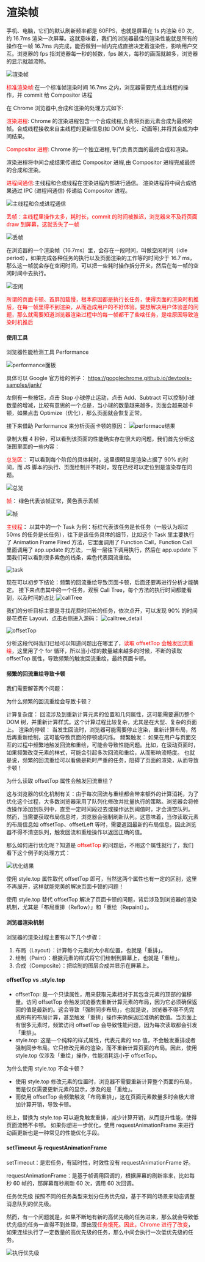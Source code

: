 # 渲染帧

手机、电脑，它们的默认刷新频率都是 60FPS，也就是屏幕在 1s 内渲染 60 次，约 16.7ms 渲染一次屏幕。这就意味着，我们的浏览器最佳的渲染性能就是所有的操作在一帧 16.7ms 内完成，能否做到一帧内完成直接决定着渲染性，影响用户交互。浏览器的 fps 指浏览器每一秒的帧数，fps 越大，每秒的画面就越多，浏览器的显示就越流畅。

<img src="/img/HowBrowsersWork/渲染帧.webp" alt="渲染帧"  />

<span style='color:red'>标准渲染帧</span>:在一个标准帧渲染时间 16.7ms 之内，浏览器需要完成主线程的操作，并 commit 给 Compositor 进程

在 Chrome 浏览器中,合成和渲染的处理方式如下:

<span style='color:red'>渲染进程</span>: Chrome 的渲染进程包含一个合成线程,负责将页面元素合成为最终的帧。合成线程接收来自主线程的更新信息(如 DOM 变化、动画等),并将其合成为中间结果。

<span style='color:red'>Compositor 进程</span>: Chrome 的一个独立进程,专门负责页面的最终合成和渲染。

渲染进程将中间合成结果传递给 Compositor 进程,由 Compositor 进程完成最终的合成和渲染。

<span style='color:red'>进程间通信</span>:主线程和合成线程在渲染进程内部进行通信。
渲染进程将中间合成结果通过 IPC (进程间通信) 传递给 Compositor 进程。

<img src="/img/HowBrowsersWork/主线程和合成进程通信.webp" alt="主线程和合成进程通信"  />

<span style='color:red'>丢帧：主线程里操作太多，耗时长，commit 的时间被推迟，浏览器来不及将页面 draw 到屏幕，这就丢失了一帧</span>

<img src="/img/HowBrowsersWork/丢帧.webp" alt="丢帧"  />

在浏览器的一个渲染帧（16.7ms）里，会存在一段时间，叫做空闲时间（idle period），如果完成各种任务的执行以及页面渲染的工作等的时间少于 16.7 ms，那么这一帧就会存在空闲时间，可以把一些耗时操作拆分开来，然后在每一帧的空闲时间中去执行。

<img src="/img/HowBrowsersWork/空闲.webp" alt="空闲"  />

<span style='color:red'>所谓的页面卡顿、首屏加载慢，根本原因都是执行长任务，使得页面的渲染时机推后，在每一帧里得不到渲染，从而造成用户的不好体验。要想解决用户体验差的问题，那么就需要知道浏览器渲染过程中的每一帧都干了些啥任务，是啥原因导致渲染时机推后</span>

#### 使用工具

浏览器性能检测工具 Performance

<img src="/img/HowBrowsersWork/performance面板.webp" alt="performance面板"  />

具体可以 Google 官方给的例子：
https://googlechrome.github.io/devtools-samples/jank/

左侧有一些按钮，点击 Stop 小球停止运动，点击 Add、Subtract 可以控制小球数量的增减，比较有意思的一个点是，当小球的数量越来越多，页面会越来越卡顿，如果点击 Optimize（优化），那么页面就会恢复正常。

接下来借助 Performance 来分析页面卡顿的原因：
<img src="/img/HowBrowsersWork/performace结果.webp" alt="performace结果"  />

录制大概 4 秒钟，可以看到该页面的性能确实存在很大的问题，我们首先分析这张图里面的一些内容：

<span style='color:red'>总览区</span>： 可以看到每个阶段的具体耗时，这里很明显是渲染占据了 90% 的时间，而 JS 脚本的执行、页面绘制并不耗时，现在已经可以定位到是渲染存在问题。

<img src="/img/HowBrowsersWork/总览.webp" alt="总览"  />

<span style='color:red'>帧</span>： 绿色代表该帧正常，黄色表示丢帧

<img src="/img/HowBrowsersWork/帧.webp" alt="帧"  />

<span style='color:red'>主线程</span>： 以其中的一个 Task 为例：标红代表该任务是长任务（一般认为超过 50ms 的任务是长任务），往下是该任务具体的细节，比如这个 Task 里主要执行了 Animation Frame Fired 方法，它里面调用了 Function Call，Function Call 里面调用了 app.update 的方法，一层一层往下调用执行，然后在 app.update 下面我们可以看到很多紫色的线条，紫色代表回流重绘。

<img src="/img/HowBrowsersWork/task.webp" alt="task"  />

现在可以初步下结论：频繁的回流重绘导致页面卡顿，后面还要再进行分析才能确定。
接下来点击其中的一个任务，观察 Call Tree，每个方法的执行时间都能看到，以及时间的占比
<img src="/img/HowBrowsersWork/callTree.webp" alt="callTree"  />

我们的分析目标主要是寻找花费时间长的任务，依次点开，可以发现 90% 的时间是花费在 Layout，点击右侧进入源码：
<img src="/img/HowBrowsersWork/calltree_detail.webp" alt="calltree_detail"  />

<img src="/img/HowBrowsersWork/offsetTop.webp" alt="offsetTop"  />

分析这段代码我们已经可以知道问题出在哪里了，<span style='color:red'>读取 offsetTop 会触发回流重绘</span>，这里用了个 for 循环，所以当小球的数量越来越多的时候，不断的读取 offsetTop 属性，导致频繁的触发回流重绘，最终页面卡顿。

#### 频繁的回流重绘导致卡顿

我们需要解答两个问题：

为什么频繁的回流重绘会导致卡顿？

计算复杂度： 回流涉及到重新计算元素的位置和几何属性，这可能需要遍历整个 DOM 树，并重新计算样式。这个计算过程比较复杂，尤其是在大型、复杂的页面上。
渲染的停顿： 当发生回流时，浏览器可能需要停止渲染，重新计算布局，然后再重新绘制，这可能导致页面的停顿或闪烁。
频繁触发： 如果在用户与页面交互的过程中频繁地触发回流和重绘，可能会导致性能问题。比如，在滚动页面时，如果频繁改变元素的样式，可能会引起多次回流和重绘，从而影响流畅度。
也就是说，频繁的回流重绘可以看做是耗时严重的任务，阻碍了页面的渲染，从而导致卡顿！

为什么读取 offsetTop 属性会触发回流重绘？

这与浏览器的优化机制有关：由于每次回流与重绘都会带来额外的计算消耗，为了优化这个过程，大多数浏览器采用了队列化修改并批量执行的策略。浏览器会将修改操作添加到队列中，直至一定时间段过去或操作达到阈值时，才会清空队列。
然而，当需要获取布局信息时，浏览器会强制刷新队列。这意味着，当你读取元素的布局信息如 offsetTop、offsetLeft 等时，需要返回最新的布局信息，因此浏览器不得不清空队列，触发回流和重绘操作以返回正确的值。

那么如何进行优化呢？知道是 <span style='color:red'>offsetTop</span> 的问题后，不用这个属性就行了，我们看下这个例子的处理方式：

<img src="/img/HowBrowsersWork/优化结果.webp" alt="优化结果"  />

使用 style.top 属性取代 offsetTop 即可，当然这两个属性也有一定的区别，这里不再展开，这样就能完美的解决页面卡顿的问题！

使用 style.top 替代 offsetTop 解决了页面卡顿的问题，背后涉及到浏览器的渲染机制，尤其是「布局重排（Reflow）」和「重绘（Repaint）」。

#### 浏览器渲染机制

浏览器的渲染过程主要有以下几个步骤：

1. 布局（Layout）：计算每个元素的大小和位置，也就是「重排」。
2. 绘制（Paint）：根据元素的样式将它们绘制到屏幕上，也就是「重绘」。
3. 合成（Composite）：把绘制的图层合成并显示在屏幕上。

#### offsetTop vs .style.top

- offsetTop: 是一个只读属性，用来获取元素相对于其包含元素的顶部的偏移量。访问 offsetTop 会触发浏览器去重新计算元素的布局，因为它必须确保返回的值是最新的。这会导致「强制同步布局」，也就是说，浏览器不得不先完成所有的布局计算，甚至触发「重排」操作来确保返回准确的数值。当页面上有很多元素时，频繁访问 offsetTop 会导致性能问题，因为每次读取都会引发「重排」。
- style.top: 这是一个纯粹的样式属性，代表元素的 top 值，不会触发重排或者强制同步布局。它只修改元素的渲染，而不重新计算页面的布局。因此，使用 style.top 仅涉及「重绘」操作，性能消耗远小于 offsetTop。

为什么使用 style.top 不会卡顿？

- 使用 style.top 修改元素的位置时，浏览器不需要重新计算整个页面的布局，而是仅仅需要更新元素的显示，涉及的是「重绘」。
- 而使用 offsetTop 会频繁触发「布局重排」，这在页面元素数量多时会极大增加计算开销，导致卡顿。

综上，替换为 style.top 可以避免触发重排，减少计算开销，从而提升性能，使得页面流畅不卡顿。
如果你想进一步优化，使用 requestAnimationFrame 来进行动画更新也是一种常见的性能优化手段。

#### setTimeout 与 requestAnimationFrame

setTimeout：是宏任务，有延时性，时效性没有 requestAnimationFrame 好。

requestAnimationFrame：是基于帧调用回调的，根据屏幕的刷新率来，比如每秒 60 帧的，那屏幕每秒刷新 60 次，调用 60 次回调。

任务优先级
按照不同的任务类型来划分任务优先级，基于不同的场景来动态调整消息队列的优先级。

然而，有一个问题就是，如果不断地有新的高优先级的任务进来，那么就会导致低优先级的任务一直得不到处理，即出现<span style='color:red'>任务饿死。因此，Chrome 进行了改变</span>，如果连续执行了一定数量的高优先级的任务，那么中间会执行一次低优先级的任务。

<img src="/img/HowBrowsersWork/执行优先级.webp" alt="执行优先级"  />
